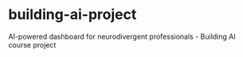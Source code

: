 # building-ai-project
AI-powered dashboard for neurodivergent professionals - Building AI course project
